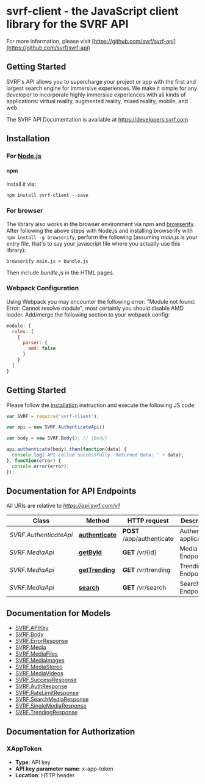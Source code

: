 # svrf-client - the JavaScript client library for the SVRF API

For more information, please visit [https://github.com/svrf/svrf-api](https://github.com/svrf/svrf-api)

## Getting Started

SVRF's API allows you to supercharge your project or app with the first and largest search engine for immersive experiences. We make it simple for any developer to incorporate highly immersive experiences with all kinds of applications: virtual reality, augmented reality, mixed reality, mobile, and web.

The SVRF API Documentation is available at <https://developers.svrf.com>.

## Installation

### For [Node.js](https://nodejs.org/)

#### npm

Install it via:

```shell
npm install svrf-client --save
```

### For browser

The library also works in the browser environment via npm and [browserify](http://browserify.org/). After following
the above steps with Node.js and installing browserify with `npm install -g browserify`,
perform the following (assuming *main.js* is your entry file, that's to say your javascript file where you actually 
use this library):

```shell
browserify main.js > bundle.js
```

Then include *bundle.js* in the HTML pages.

### Webpack Configuration

Using Webpack you may encounter the following error: "Module not found: Error:
Cannot resolve module", most certainly you should disable AMD loader. Add/merge
the following section to your webpack config:

```javascript
module: {
  rules: [
    {
      parser: {
        amd: false
      }
    }
  ]
}
```

## Getting Started

Please follow the [installation](#installation) instruction and execute the following JS code:

```javascript
var SVRF = require('svrf-client');

var api = new SVRF.AuthenticateApi()

var body = new SVRF.Body(); // {Body} 

api.authenticate(body).then(function(data) {
  console.log('API called successfully. Returned data: ' + data);
}, function(error) {
  console.error(error);
});


```

## Documentation for API Endpoints

All URIs are relative to *https://api.svrf.com/v1*

Class | Method | HTTP request | Description
------------ | ------------- | ------------- | -------------
*SVRF.AuthenticateApi* | [**authenticate**](docs/AuthenticateApi.md#authenticate) | **POST** /app/authenticate | Authenticate application
*SVRF.MediaApi* | [**getById**](docs/MediaApi.md#getById) | **GET** /vr/{id} | Media by ID Endpoint
*SVRF.MediaApi* | [**getTrending**](docs/MediaApi.md#getTrending) | **GET** /vr/trending | Trending Endpoint
*SVRF.MediaApi* | [**search**](docs/MediaApi.md#search) | **GET** /vr/search | Search Endpoint


## Documentation for Models

 - [SVRF.APIKey](docs/APIKey.md)
 - [SVRF.Body](docs/Body.md)
 - [SVRF.ErrorResponse](docs/ErrorResponse.md)
 - [SVRF.Media](docs/Media.md)
 - [SVRF.MediaFiles](docs/MediaFiles.md)
 - [SVRF.MediaImages](docs/MediaImages.md)
 - [SVRF.MediaStereo](docs/MediaStereo.md)
 - [SVRF.MediaVideos](docs/MediaVideos.md)
 - [SVRF.SuccessResponse](docs/SuccessResponse.md)
 - [SVRF.AuthResponse](docs/AuthResponse.md)
 - [SVRF.RateLimitResponse](docs/RateLimitResponse.md)
 - [SVRF.SearchMediaResponse](docs/SearchMediaResponse.md)
 - [SVRF.SingleMediaResponse](docs/SingleMediaResponse.md)
 - [SVRF.TrendingResponse](docs/TrendingResponse.md)


## Documentation for Authorization


### XAppToken

- **Type**: API key
- **API key parameter name**: x-app-token
- **Location**: HTTP header

